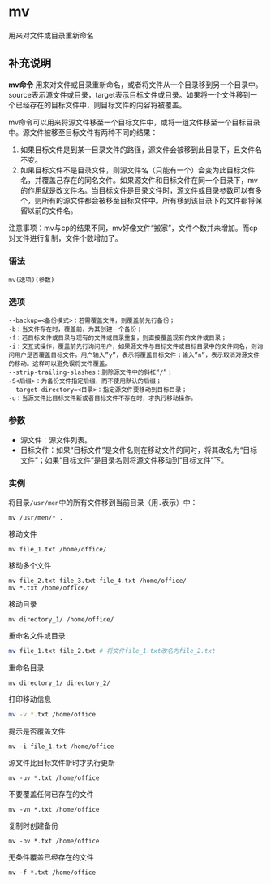 mv
===

用来对文件或目录重新命名

## 补充说明

**mv命令** 用来对文件或目录重新命名，或者将文件从一个目录移到另一个目录中。source表示源文件或目录，target表示目标文件或目录。如果将一个文件移到一个已经存在的目标文件中，则目标文件的内容将被覆盖。

mv命令可以用来将源文件移至一个目标文件中，或将一组文件移至一个目标目录中。源文件被移至目标文件有两种不同的结果：

1.  如果目标文件是到某一目录文件的路径，源文件会被移到此目录下，且文件名不变。
2.  如果目标文件不是目录文件，则源文件名（只能有一个）会变为此目标文件名，并覆盖己存在的同名文件。如果源文件和目标文件在同一个目录下，mv的作用就是改文件名。当目标文件是目录文件时，源文件或目录参数可以有多个，则所有的源文件都会被移至目标文件中。所有移到该目录下的文件都将保留以前的文件名。

注意事项：mv与cp的结果不同，mv好像文件“搬家”，文件个数并未增加。而cp对文件进行复制，文件个数增加了。

###  语法 

```
mv(选项)(参数)
```

###  选项 

```
--backup=<备份模式>：若需覆盖文件，则覆盖前先行备份；
-b：当文件存在时，覆盖前，为其创建一个备份；
-f：若目标文件或目录与现有的文件或目录重复，则直接覆盖现有的文件或目录；
-i：交互式操作，覆盖前先行询问用户，如果源文件与目标文件或目标目录中的文件同名，则询问用户是否覆盖目标文件。用户输入”y”，表示将覆盖目标文件；输入”n”，表示取消对源文件的移动。这样可以避免误将文件覆盖。
--strip-trailing-slashes：删除源文件中的斜杠“/”；
-S<后缀>：为备份文件指定后缀，而不使用默认的后缀；
--target-directory=<目录>：指定源文件要移动到目标目录；
-u：当源文件比目标文件新或者目标文件不存在时，才执行移动操作。
```

###  参数 

*   源文件：源文件列表。
*   目标文件：如果“目标文件”是文件名则在移动文件的同时，将其改名为“目标文件”；如果“目标文件”是目录名则将源文件移动到“目标文件”下。

###  实例 

将目录`/usr/men`中的所有文件移到当前目录（用`.`表示）中：

```
mv /usr/men/* .
```

移动文件

```
mv file_1.txt /home/office/
```

移动多个文件

```
mv file_2.txt file_3.txt file_4.txt /home/office/
mv *.txt /home/office/
```

移动目录

```
mv directory_1/ /home/office/
```

重命名文件或目录

```bash
mv file_1.txt file_2.txt # 将文件file_1.txt改名为file_2.txt
```

重命名目录

```
mv directory_1/ directory_2/
```

打印移动信息

```bash
mv -v *.txt /home/office
```

提示是否覆盖文件

```
mv -i file_1.txt /home/office
```

源文件比目标文件新时才执行更新

```
mv -uv *.txt /home/office
```

不要覆盖任何已存在的文件

```
mv -vn *.txt /home/office
```

复制时创建备份

```
mv -bv *.txt /home/office
```

无条件覆盖已经存在的文件

```
mv -f *.txt /home/office
```

<!-- Linux命令行搜索引擎：https://jaywcjlove.github.io/linux-command/ -->
